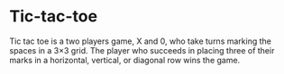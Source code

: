 # Tic-tac-toe

Tic tac toe is a two players game, X and 0, who take turns marking the spaces in a 3×3 grid. The player who succeeds in placing three of their marks in a horizontal, vertical, or diagonal row wins the game.
